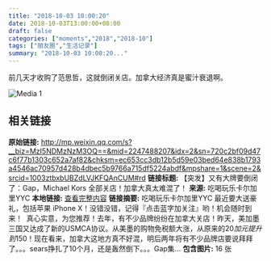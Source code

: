 ```yaml
---
title: "2018-10-03 10:00:20"
date: 2018-10-03T13:00:00+08:00
draft: false
categories: ["moments","2018","2018-10"]
tags: ["朋友圈","生活记录"]
summary: "2018-10-03 10:00:20..."
---
```


前几天才收购了范思哲，这就倒闭关店。加拿大经济真是蜜汁衰退啊。

![Media 1](/Moments/photos/2018-10-03/201810031000200.jpg)

## 相关链接

**原始链接:** http://mp.weixin.qq.com/s?__biz=MzI5NDMzNzM3OQ==&mid=2247488207&idx=2&sn=720c2bf09d47c6f77b1303c652a7af82&chksm=ec653cc3db12b5d59e03bed64e838b1793a4546ac70957d428b4dbec5b9766a715df5224abdf&mpshare=1&scene=2&srcid=1003ztbxbUBZdLVJKFQAnCUM#rd
**链接标题:** 【突发】又有大牌要倒闭了：Gap，Michael Kors 全部关店！加拿大真太难混了！
**来源:** 吃喝玩乐卡尔加里YYC
**本地链接:** [查看完整内容](/link_content/2018/10/2018-10-03-3/link_content/)
**链接摘要:** 吃喝玩乐卡尔加里YYC 最近要大送豪礼，包括苹果 iPhone X！没错没错，记得『点击蓝字加关注』哟！机会随时到来！  真心实意，为您推荐！去年，有不少品牌纷纷在加拿大关店！昨天，美加墨三国又达成了新的USMCA协议。从美墨的购物免税额大涨，从原来的$20加元提升到$150！现在看来，加拿大这地方真不好混，明后两年将有不少品牌店要说拜拜了。。。sears挣扎了10个月，还是轰然倒下。。。Gap集...
**包含图片:** 16 张

